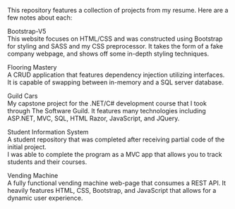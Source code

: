 This repository features a collection of projects from my resume. Here are a few notes about each:

Bootstrap-V5\
This website focuses on HTML/CSS and was constructed using Bootstrap for styling and SASS and my CSS preprocessor.  It takes the form of a fake company webpage, and shows off some in-depth styling techniques.

Flooring Mastery\
A CRUD application that features dependency injection utilizing interfaces.  It is capable of
swapping between in-memory and a SQL server database.

Guild Cars\
My capstone project for the .NET/C# development course that I took through The Software Guild.
It features many technologies including ASP.NET, MVC, SQL, HTML Razor, JavaScript, and JQuery.


Student Information System\
A student repository that was completed after receiving partial code of the initial project.  
I was able to complete the program as a MVC app that allows you to track students and their courses.

Vending Machine\
A fully functional vending machine web-page that consumes a REST API.  It heavily features
HTML, CSS, Bootstrap, and JavaScript that allows for a dynamic user experience.
